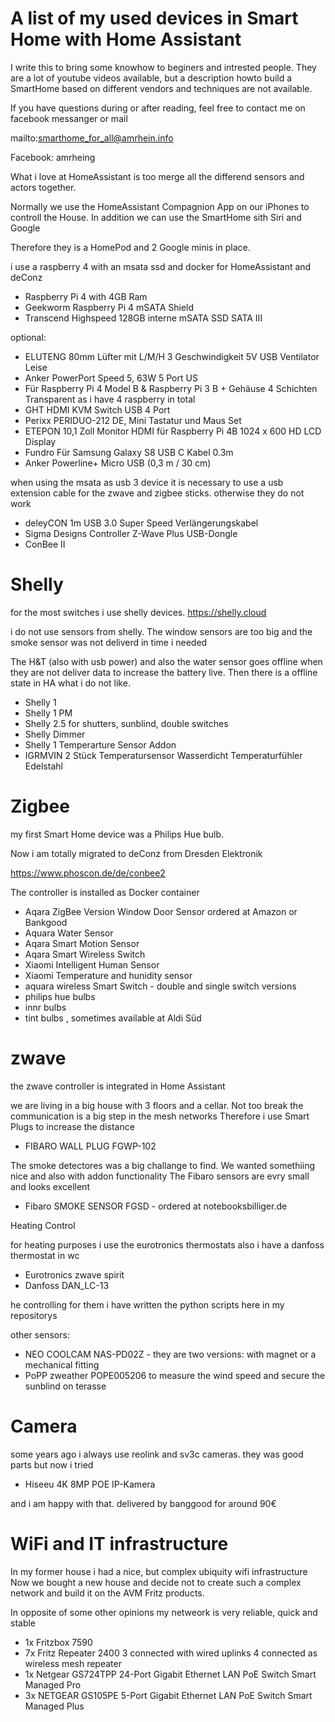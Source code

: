 # A list of my used devices in Smart Home with Home Assistant

I write this to bring some knowhow to beginers and intrested people. 
They are a lot of youtube videos available, but a description howto build a SmartHome based on different vendors and techniques are not available.

If you have questions during or after reading, feel free to contact me on facebook messanger or mail

mailto:smarthome_for_all@amrhein.info

Facebook: amrheing

What i love at HomeAssistant is too merge all the differend sensors and actors together. 

Normally we use the HomeAssistant Compagnion App on our iPhones to controll the House.
In addition we can use the SmartHome sith Siri and Google

Therefore they is a HomePod and 2 Google minis in place.

i use a raspberry 4 with an msata ssd and docker for HomeAssistant and deConz

- Raspberry Pi 4 with 4GB Ram
- Geekworm Raspberry Pi 4 mSATA Shield
- Transcend Highspeed 128GB interne mSATA SSD SATA III 

optional:
- ELUTENG 80mm Lüfter mit L/M/H 3 Geschwindigkeit 5V USB Ventilator Leise 
- Anker PowerPort Speed 5, 63W 5 Port US
- Für Raspberry Pi 4 Model B & Raspberry Pi 3 B + Gehäuse 4 Schichten Transparent 
  as i have 4 raspberry in total
- GHT HDMI KVM Switch USB 4 Port
- Perixx PERIDUO-212 DE, Mini Tastatur und Maus Set
- ETEPON 10,1 Zoll Monitor HDMI für Raspberry Pi 4B 1024 x 600 HD LCD Display
- Fundro Für Samsung Galaxy S8 USB C Kabel 0.3m
- Anker Powerline+ Micro USB (0,3 m / 30 cm)


when using the msata as usb 3 device it is necessary to use a usb extension cable for the zwave and zigbee sticks.
otherwise they do not work

- deleyCON 1m USB 3.0 Super Speed Verlängerungskabel
- Sigma Designs Controller Z-Wave Plus USB-Dongle
- ConBee II 

# Shelly

for the most switches i use shelly devices. https://shelly.cloud

i do not use sensors from shelly. 
The window sensors are too big and the smoke sensor was not deliverd in time i needed

The H&T (also with usb power) and also the water sensor goes offline when they are not deliver data to increase the battery live. Then there is a offline state in HA what i do not like.

- Shelly 1
- Shelly 1 PM
- Shelly 2.5 for shutters, sunblind, double switches
- Shelly Dimmer
- Shelly 1 Temperarture Sensor Addon
- IGRMVIN 2 Stück Temperatursensor Wasserdicht Temperaturfühler Edelstahl 


# Zigbee

my first Smart Home device was a Philips Hue bulb. 

Now i am totally migrated to deConz from Dresden Elektronik

https://www.phoscon.de/de/conbee2

The controller is installed as Docker container

- Aqara ZigBee Version Window Door Sensor ordered at Amazon or Bankgood
- Aquara Water Sensor
- Aqara Smart Motion Sensor
- Aqara Smart Wireless Switch
- Xiaomi Intelligent Human Sensor
- Xiaomi Temperature and hunidity sensor
- aquara wireless Smart Switch - double and single switch versions
- philips hue bulbs
- innr bulbs
- tint bulbs , sometimes available at Aldi Süd

# zwave

the zwave controller is integrated in Home Assistant

we are living in a big house with 3 floors and a cellar. 
Not too break the communication is a big step in the mesh networks
Therefore i use Smart Plugs to increase the distance

- FIBARO WALL PLUG FGWP-102

The smoke detectores was a big challange to find.
We wanted somethiing nice and also with addon functionality
The Fibaro sensors are evry small and looks excellent 

- Fibaro SMOKE SENSOR FGSD - ordered at notebooksbilliger.de

Heating Control

for heating purposes i use the eurotronics thermostats
also i have a danfoss thermostat in wc

- Eurotronics zwave spirit
- Danfoss DAN_LC-13

he controlling for them i have written the python scripts here in my repositorys

other sensors:

- NEO COOLCAM NAS-PD02Z - they are two versions: with magnet or a mechanical fitting
- PoPP zweather POPE005206 to measure the wind speed and secure the sunblind on terasse

# Camera

some years ago i always use reolink and sv3c cameras. they was good parts but now i tried

- Hiseeu 4K 8MP POE IP-Kamera 

and i am happy with that. delivered by banggood for around 90€

# WiFi and IT infrastructure

In my former house i had a nice, but complex ubiquity wifi infrastructure
Now we bought a new house and decide not to create such a complex network and build it on the AVM Fritz products.

In opposite of some other opinions my netweork is very reliable, quick and stable

- 1x Fritzbox 7590
- 7x Fritz Repeater 2400
  3 connected with wired uplinks
  4 connected as wireless mesh repeater
- 1x Netgear GS724TPP 24-Port Gigabit Ethernet LAN PoE Switch Smart Managed Pro 
- 3x NETGEAR GS105PE 5-Port Gigabit Ethernet LAN PoE Switch Smart Managed Plus



